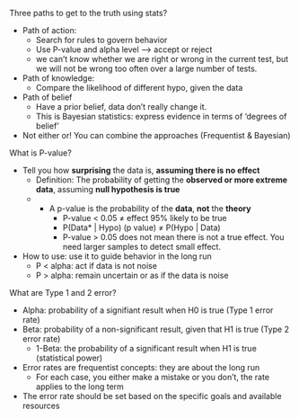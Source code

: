 Three paths to get to the truth using stats?

- Path of action:
    - Search for rules to govern behavior
    - Use P-value and alpha level —> accept or reject
    - we can’t know whether we are right or wrong in the current test, but we will not be wrong too often over a large number of tests.
- Path of knowledge:
    - Compare the likelihood of different hypo, given the data
- Path of belief
    - Have a prior belief, data don’t really change it.
    - This is Bayesian statistics: express evidence in terms of ‘degrees of belief’
- Not either or! You can combine the approaches (Frequentist & Bayesian)


What is P-value? 

- Tell you how **surprising** the data is, **assuming there is no effect**
    - Definition: The probability of getting the **observed or more extreme data**, assuming **null hypothesis is true**
    - * A p-value is the probability of the **data**, **not** the **theory**
        - P-value < 0.05  ≠ effect 95% likely to be true
        - P(Data* | Hypo) (p value)  ≠ P(Hypo | Data)
        - P-value > 0.05 does not mean there is not a true effect. You need larger samples to detect small effect.
- How to use: use it to guide behavior in the long run
    - P < alpha: act if data is not noise
    - P > alpha: remain uncertain or as if the data is noise
    
    
What are Type 1 and 2 error?

- Alpha: probability of a signifiant result when H0 is true (Type 1 error rate)
- Beta: probability of a non-significant result, given that H1 is true (Type 2 error rate)
    - 1-Beta: the probability of a significant result when H1 is true (statistical power)
- Error rates are frequentist concepts: they are about the long run
    - For each case, you either make a mistake or you don’t, the rate applies to the long term
- The error rate should be set based on the specific goals and available resources
